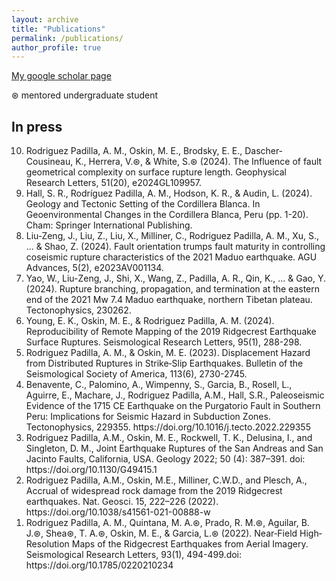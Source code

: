 ```yaml
---
layout: archive
title: "Publications"
permalink: /publications/
author_profile: true
---
```


 [My google scholar page](https://scholar.google.com/citations?user=eq-YN5sAAAAJ&hl=en)

⊛ mentored undergraduate student

## In press

<ol reversed>
  <li> Rodriguez Padilla, A. M., Oskin, M. E., Brodsky, E. E., Dascher‐Cousineau, K., Herrera, V.⊛, & White, S.⊛ (2024). The Influence of fault geometrical complexity on surface rupture length. Geophysical Research Letters, 51(20), e2024GL109957. </li>
   <li> Hall, S. R., Rodríguez Padilla, A. M., Hodson, K. R., & Audin, L. (2024). Geology and Tectonic Setting of the Cordillera Blanca. In Geoenvironmental Changes in the Cordillera Blanca, Peru (pp. 1-20). Cham: Springer International Publishing. </li>
  <li> Liu‐Zeng, J., Liu, Z., Liu, X., Milliner, C., Rodriguez Padilla, A. M., Xu, S., ... & Shao, Z. (2024). Fault orientation trumps fault maturity in controlling coseismic rupture characteristics of the 2021 Maduo earthquake. AGU Advances, 5(2), e2023AV001134. </li>
  <li> Yao, W., Liu-Zeng, J., Shi, X., Wang, Z., Padilla, A. R., Qin, K., ... & Gao, Y. (2024). Rupture branching, propagation, and termination at the eastern end of the 2021 Mw 7.4 Maduo earthquake, northern Tibetan plateau. Tectonophysics, 230262. </li>
  <li>  Young, E. K., Oskin, M. E., & Rodriguez Padilla, A. M. (2024). Reproducibility of Remote Mapping of the 2019 Ridgecrest Earthquake Surface Ruptures. Seismological Research Letters, 95(1), 288-298. </li>
  <li> Rodriguez Padilla, A. M., & Oskin, M. E. (2023). Displacement Hazard from Distributed Ruptures in Strike‐Slip Earthquakes. Bulletin of the Seismological Society of America, 113(6), 2730-2745. </li>  
  <li> Benavente, C., Palomino, A., Wimpenny, S., Garcia, B., Rosell, L., Aguirre, E., Machare, J., Rodriguez Padilla, A.M., Hall, S.R., Paleoseismic Evidence of the 1715 CE Earthquake on the Purgatorio Fault in Southern Peru: Implications for Seismic Hazard in Subduction Zones. Tectonophysics, 229355. https://doi.org/10.1016/j.tecto.2022.229355 </li>  
  <li>  Rodriguez Padilla, A.M., Oskin, M. E., Rockwell, T. K., Delusina, I., and Singleton, D. M., Joint Earthquake Ruptures of the San Andreas and San Jacinto Faults, California, USA. Geology 2022; 50 (4): 387–391. doi: https://doi.org/10.1130/G49415.1 </li>  
  <li> Rodriguez Padilla, A.M., Oskin, M.E., Milliner, C.W.D., and Plesch, A., Accrual of widespread rock damage from the 2019 Ridgecrest earthquakes. Nat. Geosci. 15, 222–226 (2022). https://doi.org/10.1038/s41561-021-00888-w </li>  
  <li> Rodriguez Padilla, A. M., Quintana, M. A.⊛, Prado, R. M.⊛, Aguilar, B. J.⊛, Shea⊛, T. A.⊛, Oskin, M. E., & Garcia, L.⊛ (2022). Near‐Field High‐Resolution Maps of the Ridgecrest Earthquakes from Aerial Imagery. Seismological Research Letters, 93(1), 494-499.doi: https://doi.org/10.1785/0220210234 </li>  

</ol>


